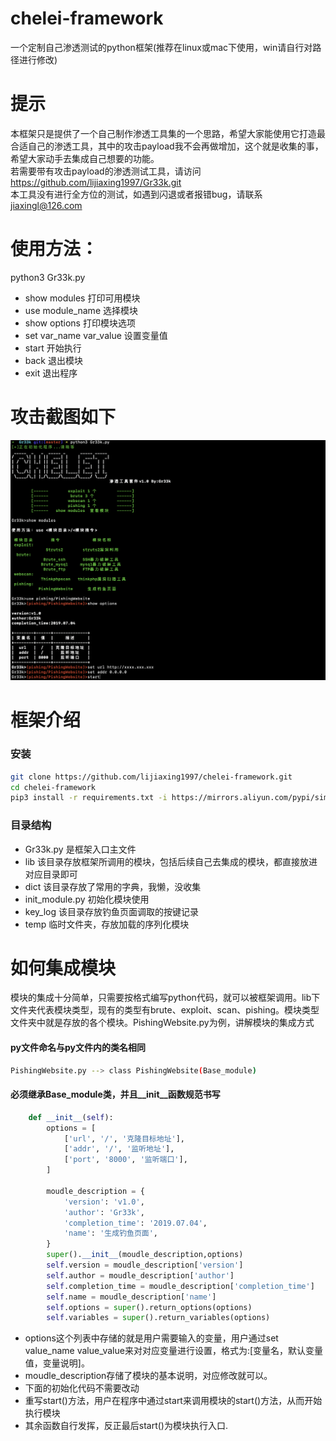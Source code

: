 # chelei-framework
一个定制自己渗透测试的python框架(推荐在linux或mac下使用，win请自行对路径进行修改)

# 提示
本框架只是提供了一个自己制作渗透工具集的一个思路，希望大家能使用它打造最合适自己的渗透工具，其中的攻击payload我不会再做增加，这个就是收集的事，希望大家动手去集成自己想要的功能。  
若需要带有攻击payload的渗透测试工具，请访问<https://github.com/lijiaxing1997/Gr33k.git>  
本工具没有进行全方位的测试，如遇到闪退或者报错bug，请联系<jiaxingl@126.com>


# 使用方法：
python3 Gr33k.py
- show modules  打印可用模块
- use module_name 选择模块
- show options  打印模块选项
- set var_name var_value  设置变量值
- start  开始执行
- back  退出模块
- exit  退出程序

# 攻击截图如下
![avatar](./img/exm.png)

# 框架介绍
### 安装
```sh
git clone https://github.com/lijiaxing1997/chelei-framework.git
cd chelei-framework
pip3 install -r requirements.txt -i https://mirrors.aliyun.com/pypi/simple/
```
### 目录结构
- Gr33k.py 是框架入口主文件
- lib 该目录存放框架所调用的模块，包括后续自己去集成的模块，都直接放进对应目录即可
- dict 该目录存放了常用的字典，我懒，没收集
- init_module.py 初始化模块使用
- key_log 该目录存放钓鱼页面调取的按键记录
- temp 临时文件夹，存放加载的序列化模块

# 如何集成模块
模块的集成十分简单，只需要按格式编写python代码，就可以被框架调用。lib下文件夹代表模块类型，现有的类型有brute、exploit、scan、pishing。模块类型文件夹中就是存放的各个模块。PishingWebsite.py为例，讲解模块的集成方式

#### py文件命名与py文件内的类名相同

```sh
PishingWebsite.py --> class PishingWebsite(Base_module)
```
#### 必须继承Base_module类，并且__init__函数规范书写

```py
    def __init__(self):
        options = [
            ['url', '/', '克隆目标地址'],
            ['addr', '/', '监听地址'],
            ['port', '8000', '监听端口'],
        ]

        moudle_description = {
            'version': 'v1.0',
            'author': 'Gr33k',
            'completion_time': '2019.07.04',
            'name': '生成钓鱼页面',
        }
        super().__init__(moudle_description,options)
        self.version = moudle_description['version']
        self.author = moudle_description['author']
        self.completion_time = moudle_description['completion_time']
        self.name = moudle_description['name']
        self.options = super().return_options(options)
        self.variables = super().return_variables(options)
```
- options这个列表中存储的就是用户需要输入的变量，用户通过set value_name value_value来对对应变量进行设置，格式为:[变量名，默认变量值，变量说明]。
- moudle_description存储了模块的基本说明，对应修改就可以。
- 下面的初始化代码不需要改动
- 重写start()方法，用户在程序中通过start来调用模块的start()方法，从而开始执行模块
- 其余函数自行发挥，反正最后start()为模块执行入口.
